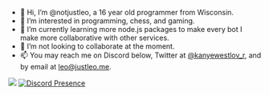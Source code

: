 - 👋 Hi, I’m @notjustleo, a 16 year old programmer from Wisconsin.
- 👀 I’m interested in programming, chess, and gaming.
- 🌱 I’m currently learning more node.js packages to make every bot I make more collaborative with other services.
- 💞️ I’m not looking to collaborate at the moment.
- 📫 You may reach me on Discord below, Twitter at [@kanyewestlov_r](https://twitter.com/kanyewestlov_r), and by email at leo@justleo.me.

![](https://github-profile-summary-cards.vercel.app/api/cards/profile-details?username=notjustleo&theme=solarized_dark)
[![Discord Presence](https://lanyard.cnrad.dev/api/815784038316113922)](https://discord.com/users/815784038316113922)
